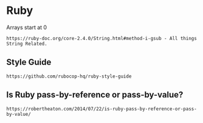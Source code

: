# Ruby

Arrays start at 0

```
https://ruby-doc.org/core-2.4.0/String.html#method-i-gsub - All things String Related.
```

## Style Guide
```
https://github.com/rubocop-hq/ruby-style-guide
```


## Is Ruby pass-by-reference or pass-by-value?
```
https://robertheaton.com/2014/07/22/is-ruby-pass-by-reference-or-pass-by-value/
```

